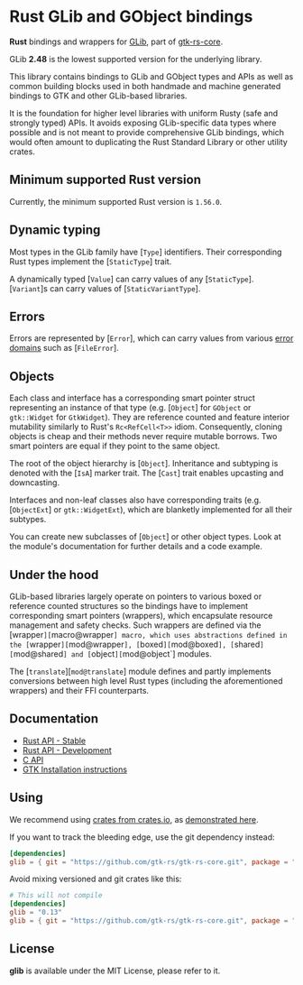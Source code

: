 # Rust GLib and GObject bindings

__Rust__ bindings and wrappers for [GLib](https://developer.gnome.org/glib/), part of [gtk-rs-core](https://github.com/gtk-rs/gtk-rs-core).

GLib __2.48__ is the lowest supported version for the underlying library.

This library contains bindings to GLib and GObject types and APIs as well as
common building blocks used in both handmade and machine generated
bindings to GTK and other GLib-based libraries.

It is the foundation for higher level libraries with uniform Rusty (safe and
strongly typed) APIs. It avoids exposing GLib-specific data types where
possible and is not meant to provide comprehensive GLib bindings, which
would often amount to duplicating the Rust Standard Library or other utility
crates.

## Minimum supported Rust version

Currently, the minimum supported Rust version is `1.56.0`.

## Dynamic typing

Most types in the GLib family have [`Type`] identifiers.
Their corresponding Rust types implement the [`StaticType`] trait.

A dynamically typed [`Value`] can carry values of any [`StaticType`].
[`Variant`]s can carry values of [`StaticVariantType`].

## Errors

Errors are represented by [`Error`], which can
carry values from various [error domains](error::ErrorDomain) such as
[`FileError`].

## Objects

Each class and interface has a corresponding smart pointer struct
representing an instance of that type (e.g. [`Object`] for `GObject` or
`gtk::Widget` for `GtkWidget`). They are reference counted and feature
interior mutability similarly to Rust's `Rc<RefCell<T>>` idiom.
Consequently, cloning objects is cheap and their methods never require
mutable borrows. Two smart pointers are equal if they point to the same
object.

The root of the object hierarchy is [`Object`].
Inheritance and subtyping is denoted with the [`IsA`]
marker trait. The [`Cast`] trait enables upcasting
and downcasting.

Interfaces and non-leaf classes also have corresponding traits (e.g.
[`ObjectExt`] or `gtk::WidgetExt`), which are blanketly implemented for all
their subtypes.

You can create new subclasses of [`Object`] or other object types. Look at
the module's documentation for further details and a code example.

## Under the hood

GLib-based libraries largely operate on pointers to various boxed or
reference counted structures so the bindings have to implement corresponding
smart pointers (wrappers), which encapsulate resource management and safety
checks. Such wrappers are defined via the
[wrapper`][`macro@wrapper`] macro, which uses abstractions
defined in the [`wrapper`][`mod@wrapper`], [`boxed`][`mod@boxed`],
[`shared`][`mod@shared`] and [`object`][`mod@object`] modules.

The [`translate`][`mod@translate`] module defines and partly implements
conversions between high level Rust types (including the aforementioned
wrappers) and their FFI counterparts.

## Documentation

 * [Rust API - Stable](https://gtk-rs.org/gtk-rs-core/stable/latest/docs/glib/)
 * [Rust API - Development](https://gtk-rs.org/gtk-rs-core/git/docs/glib)
 * [C API](https://developer.gnome.org/glib/stable/)
 * [GTK Installation instructions](https://www.gtk.org/docs/installations/)

## Using

We recommend using [crates from crates.io](https://crates.io/keywords/gtk-rs),
as [demonstrated here](https://gtk-rs.org/#using).

If you want to track the bleeding edge, use the git dependency instead:

```toml
[dependencies]
glib = { git = "https://github.com/gtk-rs/gtk-rs-core.git", package = "glib" }
```

Avoid mixing versioned and git crates like this:

```toml
# This will not compile
[dependencies]
glib = "0.13"
glib = { git = "https://github.com/gtk-rs/gtk-rs-core.git", package = "glib" }
```

## License

__glib__ is available under the MIT License, please refer to it.
